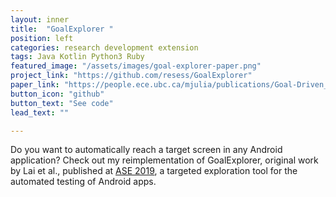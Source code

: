 ```yaml
---
layout: inner
title:  "GoalExplorer "
position: left
categories: research development extension
tags: Java Kotlin Python3 Ruby
featured_image: "/assets/images/goal-explorer-paper.png"
project_link: "https://github.com/resess/GoalExplorer"
paper_link: "https://people.ece.ubc.ca/mjulia/publications/Goal-Driven_Exploration_for_Android_Applications_2019.pdf"
button_icon: "github"
button_text: "See code"
lead_text: ""

---
```

<!-- TODO ADD DEMO AFTER CLEANUP AND GETTING CODE TO RUN -->
Do you want to automatically reach a target screen in any Android application? Check out my reimplementation of GoalExplorer, original work by Lai et al., published at [ASE 2019](https://people.ece.ubc.ca/~mjulia/publications/Goal-Driven_Exploration_for_Android_Applications_2019.pdf), a targeted exploration tool for the automated testing of Android apps.